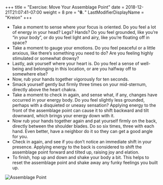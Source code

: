 +++
title = "Exercise: Move Your Assemblage Point"
date =  2018-12-21T21:07:41-07:00
weight = 8
pre = "<b>θ. </b>"
LastModifierDisplayName = "Kreion"
+++

* Take a moment to sense where your focus is oriented. Do you feel a lot of energy in your head? Legs? Hands? Do you feel grounded, like you’re “in your body”, or do you feel light and airy, like you’re floating off in space?
* Take a moment to gauge your emotions. Do you feel peaceful or a little anxious, like there’s something you need to do? Are you feeling highly stimulated or somewhat drowsy?
* Lastly, ask yourself where your heart is. Do you feel a sense of well-being and belonging in this location, or are you halfway off to somewhere else?
* Now, rub your hands together vigorously for ten seconds.
* Smack yourself gently but firmly three times on your mid-sternum, directly above the heart chakra.
* Take a moment to check in again, and sense what, if any, changes have occurred in your energy body. Do you feel slightly less grounded, perhaps with a disquieted or uneasy sensation? Applying energy to the front of the assemblage point can cause it to shift backward and tilt downward, which brings your energy down with it.
* Now rub your hands together again and pat yourself firmly on the back, directly between the shoulder blades. Do so six times, three with each hand. Even better, have a neighbor do it so they can get a good angle for you.
* Check in again, and see if you don’t notice an immediate shift in your presence. Applying energy to the back is considered to shift the assemblage point forward and tilted up, raising joy and elation.
* To finish, hop up and down and shake your body a bit. This helps to reset the assemblage point and shake away any funky feelings you built up.

![Assemblage Point](/img/assemblagePoint.jpg)